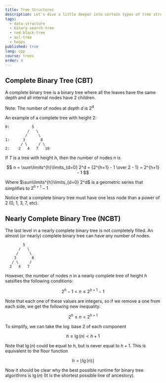 ```yaml
---
title: Tree Structures
description: Let's dive a little deeper into certain types of tree structures.
tags:
  - data-structure
  - binary-search-tree
  - red-black-tree
  - avl-tree
  - heaps
published: true
lang: cpp
course: trees
order: 4
---
```


## Complete Binary Tree (CBT)
A complete binary tree is a binary tree where all the leaves have the same depth and all internal nodes have 2 children.

Note: The number of nodes at depth $d$ is $2^d$

An example of a complete tree with height 2:
```
0:          5
          /   \
         /     \
1:      3       8 
       / \     / \
2:    2   4   7   10
```

If $T$ is a tree with height $h$, then the number of nodes $n$ is

$$
n = \sum\limits^{h}\limits_{d=0} 2^d = {2^{h+1} - 1 \over 2 - 1} = 2^{h+1} - 1
$$

Where $\sum\limits^{h}\limits_{d=0} 2^d$ is a geometric series that simplifies to $2^{h+1} - 1$

Notice that a complete binary tree must have one less node than a power of 2 (0, 1, 3, 7, etc).

## Nearly Complete Binary Tree (NCBT)
The last level in a nearly complete binary tree is not completely filled. An almost (or nearly) complete binary tree can have any number of nodes.

```
        5
      /   \
     /     \
    3       8 
   / \     /
  2   4   7 
```

However, the number of nodes $n$ in a nearly complete tree of height $h$ satsifies the following conditions:

$$
2^h - 1 < n \leq 2^{h+1} -1
$$

Note that each one of these values are integers, so if we remove a one from each side, we get the following new inequality:

$$
2^h \leq n < 2^{h+1}
$$

To simplify, we can take the $\log$ base 2 of each component

$$
h \leq \lg(n) < h+1
$$

Note that $\lg(n)$ could be equal to $h$, but is never equal to $h+1$. This is equivalent to the floor function

$$
h = \lfloor{\lg(n)}\rfloor
$$

Now it should be clear why the best possible runtime for binary tree algorithms is $\lg(n)$ (It is the shortest possible line of ancestory).